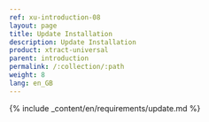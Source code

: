 ```yaml
---
ref: xu-introduction-08
layout: page
title: Update Installation
description: Update Installation
product: xtract-universal
parent: introduction
permalink: /:collection/:path
weight: 8
lang: en_GB
---
```


{% include _content/en/requirements/update.md %}